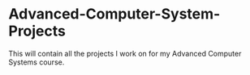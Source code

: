 # Advanced-Computer-System-Projects
This will contain all the projects I work on for my Advanced Computer Systems course. 
